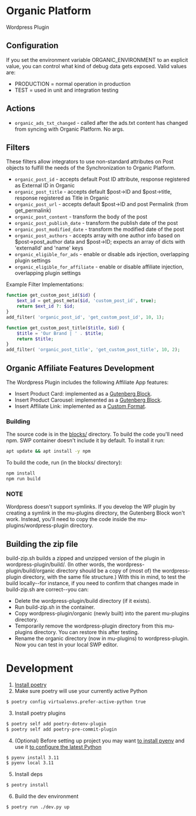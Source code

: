 # Organic Platform
Wordpress Plugin

## Configuration
If you set the environment variable ORGANIC_ENVIRONMENT to an explicit value, you can control what kind of debug
data gets exposed. Valid values are:

- PRODUCTION = normal operation in production
- TEST = used in unit and integration testing

## Actions
* `organic_ads_txt_changed` - called after the ads.txt content has changed from syncing with Organic Platform. No args.

## Filters
These filters allow integrators to use non-standard attributes on Post objects to fulfill the needs
of the Synchronization to Organic Platform.

* `organic_post_id` - accepts default Post ID attribute, response registered as External ID in Organic
* `organic_post_title` - accepts default $post->ID and $post->title, response registered as Title in Organic
* `organic_post_url` - accepts default $post->ID and post Permalink (from get_permalink)
* `organic_post_content` - transform the body of the post
* `organic_post_publish_date` - transform the publish date of the post
* `organic_post_modified_date` - transform the modified date of the post
* `organic_post_authors` - accepts array with one author info based on $post->post_author data and $post->ID; expects an array of dicts with 'externalId' and 'name' keys
* `organic_eligible_for_ads` - enable or disable ads injection, overlapping plugin settings
* `organic_eligible_for_affiliate` - enable or disable affiliate injection, overlapping plugin settings

Example Filter Implementations:
```php
function get_custom_post_id($id) {
    $ext_id = get_post_meta($id, 'custom_post_id', true);
    return $ext_id ?: $id;
}
add_filter( 'organic_post_id', 'get_custom_post_id', 10, 1);
```

```php
function get_custom_post_title($title, $id) {
    $title = 'Our Brand | ' . $title;
    return $title;
}
add_filter( 'organic_post_title', 'get_custom_post_title', 10, 2);
```
## Organic Affiliate Features Development
The Wordpress Plugin includes the following Affiliate App features:
* Insert Product Card: implemented as a [Gutenberg Block](https://developer.wordpress.org/block-editor/getting-started/create-block/).
* Insert Product Carousel: implemented as a [Gutenberg Block](https://developer.wordpress.org/block-editor/getting-started/create-block/).
* Insert Affiliate Link: implemented as a [Custom Format](https://developer.wordpress.org/block-editor/how-to-guides/format-api/).

### Building
The source code is in the [blocks/](https://github.com/orgnc/wordpress-plugin/tree/master/src/blocksc) directory.
To build the code you'll need npm. SWP container doesn't include it by default. To install it run:
```sh
apt update && apt install -y npm
```
To build the code, run (in the blocks/ directory):
```sh
npm install
npm run build
```
### NOTE
Wordpress doesn't support symlinks. If you develop the WP plugin by creating a symlink in the
mu-plugins directory, the Gutenberg Block won't work. Instead, you'll need to copy the code inside the
mu-plugins/wordpress-plugin directory.

## Building the zip file
build-zip.sh builds a zipped and unzipped version of the plugin in wordpress-plugin/build/.
(In other words, the wordpress-plugin/build/organic directory should be a copy of (most of) the wordpress-plugin directory, with the same file structure.)
With this in mind, to test the build locally--for instance, if you need to confirm that changes made in build-zip.sh are correct--you can:
* Delete the wordpress-plugin/build directory (if it exists).
* Run build-zip.sh in the container.
* Copy wordpress-plugin/organic (newly built) into the parent mu-plugins directory.
* Temporarily remove the wordpress-plugin directory from this mu-plugins directory. You can restore this after testing.
* Rename the organic directory (now in mu-plugins) to wordpress-plugin. Now you can test in your local SWP editor.

# Development
1. [Install poetry](https://python-poetry.org/docs/#installation)
2. Make sure poetry will use your currently active Python
``` bash
$ poetry config virtualenvs.prefer-active-python true
```
3. Install poetry plugins
```bash
$ poetry self add poetry-dotenv-plugin
$ poetry self add poetry-pre-commit-plugin
```
4. (Optional) Before setting up project you may want [to install pyenv](https://github.com/pyenv/pyenv#installation) and use it [to configure the latest Python](https://python-poetry.org/docs/managing-environments/)
```bash
$ pyenv install 3.11
$ pyenv local 3.11
```
5. Install deps
```bash
$ peotry install
```
6. Build the dev environment
```bash
$ poetry run ./dev.py up
```
